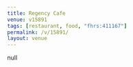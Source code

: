 ```yaml
---
title: Regency Cafe
venue: v15891
tags: [restaurant, food, "fhrs:411167"]
permalink: /v/15891/
layout: venue
---
```

null